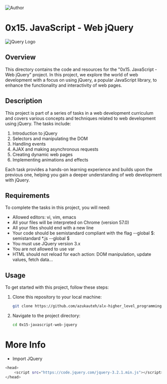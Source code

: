 ![Author](https://img.shields.io/badge/Author-Azuka%20Uteh-blue.svg)

# 0x15. JavaScript - Web jQuery

![jQuery Logo](https://jquery.com/jquery-wp-content/themes/jquery/images/logo-jquery.png)

## Overview

This directory contains the code and resources for the "0x15. JavaScript - Web jQuery" project. In this project, we explore the world of web development with a focus on using jQuery, a popular JavaScript library, to enhance the functionality and interactivity of web pages.

## Description

This project is part of a series of tasks in a web development curriculum and covers various concepts and techniques related to web development using jQuery. The tasks include:

1. Introduction to jQuery
2. Selectors and manipulating the DOM
3. Handling events
4. AJAX and making asynchronous requests
5. Creating dynamic web pages
6. Implementing animations and effects

Each task provides a hands-on learning experience and builds upon the previous one, helping you gain a deeper understanding of web development with jQuery.

## Requirements

To complete the tasks in this project, you will need:

- Allowed editors: vi, vim, emacs
- All your files will be interpreted on Chrome (version 57.0)
- All your files should end with a new line
- Your code should be semistandard compliant with the flag --global $: semistandard *.js --global $
- You must use JQuery version 3.x
- You are not allowed to use var
- HTML should not reload for each action: DOM manipulation, update values, fetch data…

## Usage

To get started with this project, follow these steps:

1. Clone this repository to your local machine:

   ```bash
   git clone https://github.com/azukauteh/alx-higher_level_programming
   ```

2. Navigate to the project directory:

   ```bash
   cd 0x15-javascript-web-jquery
   ```

# More Info
- Import JQuery
```bash
<head>
    <script src="https://code.jquery.com/jquery-3.2.1.min.js"></script>
</head>
```
